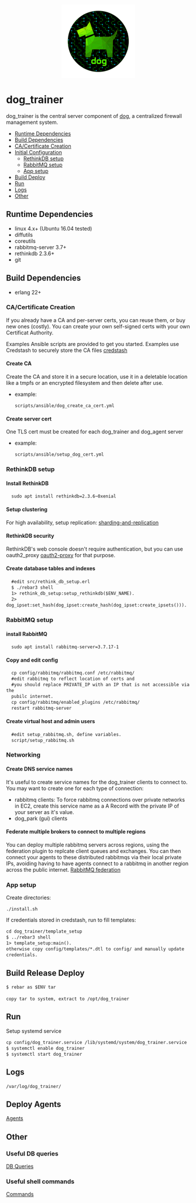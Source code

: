 <p align="center">
  <img src="../images/dog-segmented-green.network-200x200.png">
</p>

<h1>dog_trainer</h1>

dog_trainer is the central server component of [dog](https://github.com/Phonebooth/dog),
a centralized firewall management system.

- [Runtime Dependencies](#runtime-dependencies)
- [Build Dependencies](#build-dependencies)
- [CA/Certificate Creation](#ca-certificate-creation)
- [Initial Configuration](#initial-configuration)
  - [RethinkDB setup](#rethinkdb-setup)
  - [RabbitMQ setup](#rabbitmq-setup)
  - [App setup](#app-setup)
- [Build Deploy](#build-deploy)
- [Run](#run)
- [Logs](#logs)
- [Other](#other)

## Runtime Dependencies

- linux 4.x+ (Ubuntu 16.04 tested)
- diffutils
- coreutils
- rabbitmq-server 3.7+
- rethinkdb 2.3.6+
- git

## Build Dependencies

- erlang 22+

### CA/Certificate Creation

If you already have a CA and per-server certs, you can reuse them, or buy new ones
(costly).
You can create your own self-signed certs with your own Certificat Authority.

Examples Ansible scripts are provided to get you started.  Examples use Credstash
to securely store the CA files [credstash](https://github.com/fugue/credstash)

#### Create CA

Create the CA and store it in a secure location,
 use it in a deletable location like a tmpfs or an encrypted filesystem and then
 delete after use.

- example:

      scripts/ansible/dog_create_ca_cert.yml

#### Create server cert

One TLS cert must be created for each dog_trainer and dog_agent server

- example:

      scripts/ansible/setup_dog_cert.yml

### RethinkDB setup

#### Install RethinkDB

      sudo apt install rethinkdb=2.3.6~0xenial

#### Setup clustering

For high availability, setup replication: [sharding-and-replication](https://rethinkdb.com/docs/sharding-and-replication/)

#### RethinkDB security

RethinkDB's web console doesn't require authentication,
but you can use oauth2_proxy [oauth2-proxy](https://github.com/oauth2-proxy/oauth2-proxy)
for that purpose.

#### Create database tables and indexes

      #edit src/rethink_db_setup.erl
      $ ./rebar3 shell
      1> rethink_db_setup:setup_rethinkdb($ENV_NAME).
      2> dog_ipset:set_hash(dog_ipset:create_hash(dog_ipset:create_ipsets())).

### RabbitMQ setup

#### install RabbitMQ

      sudo apt install rabbitmq-server=3.7.17-1

#### Copy and edit config

      cp config/rabbitmq/rabbitmq.conf /etc/rabbitmq/
      #edit rabbitmq to reflect location of certs and 
      #you should replace PRIVATE_IP with an IP that is not accessible via the
      pubilc internet.
      cp config/rabbitmq/enabled_plugins /etc/rabbitmq/
      restart rabbitmq-server

#### Create virtual host and admin users

      #edit setup_rabbitmq.sh, define variables.
      script/setup_rabbitmq.sh

### Networking

#### Create DNS service names

It's useful to create service names for the dog_trainer clients to connect to.  
You may want to create one for each type of connection:

- rabbitmq clients: To force rabbitmq connections over private networks in EC2,
create this service name as a A Record with the private IP of your server as it's
value.
- dog_park (gui) clients

#### Federate multiple brokers to connect to multiple regions

You can deploy multiple rabbitmq servers across regions, using the federation
plugin to replcate client queues
and exchanges.  You can then connect your agents to these distributed rabbitmqs
via their local private IPs,
avoiding having to have agents connect to a rabbitmq in another region across
the public internet.
[RabbitMQ federation](https://www.rabbitmq.com/federation.html)  

### App setup

Create directories:

    ./install.sh

If credentials stored in credstash, run to fill templates:

    cd dog_trainer/template_setup
    $ ../rebar3 shell
    1> template_setup:main().
    otherwise copy config/templates/*.dtl to config/ and manually update credentials.

## Build Release Deploy

    $ rebar as $ENV tar

    copy tar to system, extract to /opt/dog_trainer

## Run

Setup systemd service

    cp config/dog_trainer.service /lib/systemd/system/dog_trainer.service
    $ systemctl enable dog_trainer
    $ systemctl start dog_trainer

## Logs

    /var/log/dog_trainer/

## Deploy Agents

  [Agents](https://github.com/Phonebooth/dog_agent)

## Other

### Useful DB queries

[DB Queries](docs/common_reql.md)

### Useful shell commands

[Commands](docs/shell.md)
